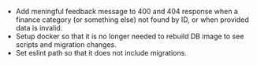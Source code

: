 - Add meningful feedback message to 400 and 404 response when a finance category (or something else) not found by ID, or when provided data is invalid.
- Setup docker so that it is no longer needed to rebuild DB image to see scripts and migration changes.
- Set eslint path so that it does not include migrations.

